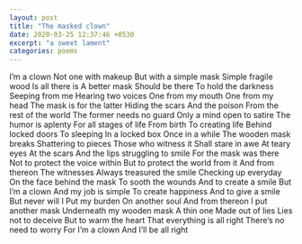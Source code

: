 ```yaml
---
layout: post
title: "The masked clown"
date: 2020-03-25 12:37:46 +0530
excerpt: "a sweet lament"
categories: poems
---
```


I’m a clown
Not one with makeup
But with a simple mask
Simple fragile wood
Is all there is
A better mask
Should be there
To hold the darkness 
Seeping from me
Hearing two voices
One from my mouth
One from my head
The mask is for the latter
Hiding the scars
And the poison
From the rest of the world
The former needs no guard
Only a mind open to satire
The humor is aplenty
For all stages of life
From birth 
To creating life
Behind locked doors
To sleeping
In a locked box
Once in a while 
The wooden mask breaks
Shattering to pieces
Those who witness it
Shall stare in awe
At teary eyes
At the scars 
And the lips struggling to smile
For the mask was there 
Not to protect the voice within
But to protect the world from it
And from thereon 
The witnesses
Always treasured the smile
Checking up everyday
On the face behind the mask 
To sooth the wounds
And to create a smile
But I’m a clown
And my job is simple
To create happiness
And to give a smile
But never will I
Put my burden 
On another soul
And from thereon
I put another mask 
Underneath my wooden mask
A thin one
Made out of lies
Lies not to deceive 
But to warm the heart
That everything is all right
There’s no need to worry
For I’m a clown
And I’ll be all right
